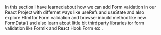  In this section I have learned about how we can add Form validation in our React Project with differnet ways like useRefs and useState and also explore Html for Form validation and browser inbuild method like new FormData() and also learn about little bit third party libraries for form validation like Formik and React Hook Form etc . 
